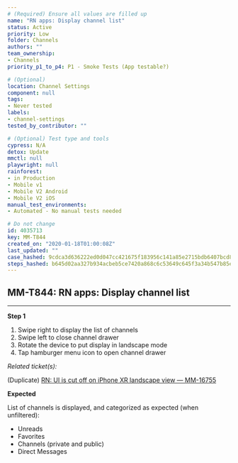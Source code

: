```yaml
---
# (Required) Ensure all values are filled up
name: "RN apps: Display channel list"
status: Active
priority: Low
folder: Channels
authors: ""
team_ownership: 
- Channels
priority_p1_to_p4: P1 - Smoke Tests (App testable?)

# (Optional)
location: Channel Settings
component: null
tags: 
- Never tested
labels: 
- channel-settings
tested_by_contributor: ""

# (Optional) Test type and tools
cypress: N/A
detox: Update
mmctl: null
playwright: null
rainforest: 
- in Production
- Mobile v1
- Mobile V2 Android
- Mobile V2 iOS
manual_test_environments: 
- Automated - No manual tests needed

# Do not change
id: 4035713
key: MM-T844
created_on: "2020-01-18T01:00:08Z"
last_updated: ""
case_hashed: 9cdca3d636222ed0d047cc421675f183956c141a85e2715bdb6407bcd81463f335b628c3f5954b3a709d778313b0de21
steps_hashed: b645d02aa327b934acbeb5ce7420a868c6c53649c645f3a34b547b85ef43707bccd03697027ce454f826f7c5ca24f144
---
```


<!-- (Auto-generated) Based on frontmatter's "key" and "name" -->

## MM-T844: RN apps: Display channel list

---

**Step 1**

1. Swipe right to display the list of channels
2. Swipe left to close channel drawer
3. Rotate the device to put display in landscape mode
4. Tap hamburger menu icon to open channel drawer

_Related ticket(s):_

(Duplicate) [RN: UI is cut off on iPhone XR landscape view — MM-16755](https://mattermost.atlassian.net/browse/MM-16755)

**Expected**

List of channels is displayed, and categorized as expected (when unfiltered):

- Unreads
- Favorites
- Channels (private and public)
- Direct Messages
